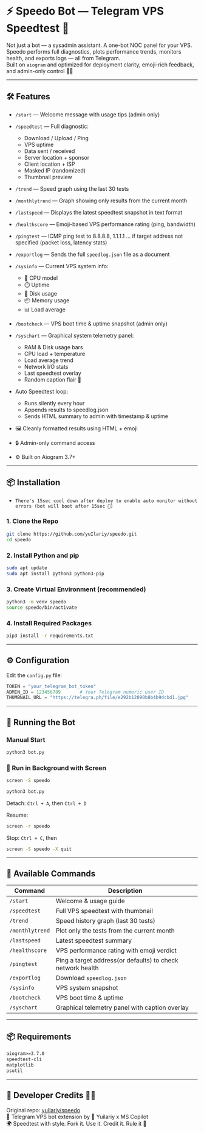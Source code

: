 # ⚡ Speedo Bot — Telegram VPS Speedtest 📡

Not just a bot — a sysadmin assistant. A one-bot NOC panel for your VPS.  
Speedo performs full diagnostics, plots performance trends, monitors health, and exports logs — all from Telegram.  
Built on `aiogram` and optimized for deployment clarity, emoji-rich feedback, and admin-only control 👑🤩

---

## 🛠️ Features

- `/start` — Welcome message with usage tips (admin only)
- `/speedtest` — Full diagnostic:
  - Download / Upload / Ping
  - VPS uptime
  - Data sent / received
  - Server location + sponsor
  - Client location + ISP
  - Masked IP (randomized)
  - Thumbnail preview
- `/trend` — Speed graph using the last 30 tests
- `/monthlytrend` — Graph showing only results from the current month
- `/lastspeed` — Displays the latest speedtest snapshot in text format
- `/healthscore` — Emoji-based VPS performance rating (ping, bandwidth)
- `/pingtest` — ICMP ping test to 8.8.8.8, 1.1.1.1 ... if target address not specified (packet loss, latency stats)
- `/exportlog` — Sends the full `speedlog.json` file as a document
- `/sysinfo` — Current VPS system info:
  - 🧠 CPU model
  - ⏱️ Uptime
  - 💾 Disk usage
  - 📦 Memory usage
  - 📊 Load average
  
- `/bootcheck` — VPS boot time & uptime snapshot (admin only)

- `/syschart` — Graphical system telemetry panel:
  - RAM & Disk usage bars
  - CPU load + temperature
  - Load average trend
  - Network I/O stats
  - Last speedtest overlay
  - Random caption flair 🤩

- Auto Speedtest loop:
  - Runs silently every hour
  - Appends results to speedlog.json
  - Sends HTML summary to admin with timestamp & uptime
    
- 🖼️ Cleanly formatted results using HTML + emoji
- 🔒 Admin-only command access
- ⚙️ Built on Aiogram 3.7+

---

## 📦 Installation

 - `There's 15sec cool down after deploy to enable auto monitor without errors (bot will boot after 15sec 🦔)`

### 1. Clone the Repo

```bash
git clone https://github.com/yuIlariy/speedo.git
cd speedo
```

### 2. Install Python and pip

```bash
sudo apt update
sudo apt install python3 python3-pip
```

### 3. Create Virtual Environment (recommended)

```bash
python3 -m venv speedo
source speedo/bin/activate
```

### 4. Install Required Packages

```bash
pip3 install -r requirements.txt
```

---

## ⚙️ Configuration

Edit the `config.py` file:

```python
TOKEN = "your_telegram_bot_token"
ADMIN_ID = 123456789       # Your Telegram numeric user ID
THUMBNAIL_URL = "https://telegra.ph/file/e292b12890b8b4b9dcbd1.jpg"
```

---

## 🚀 Running the Bot

### Manual Start

```bash
python3 bot.py
```

### 🧠 Run in Background with Screen

```bash
screen -S speedo
```
```bash
python3 bot.py
```

Detach: `Ctrl + A`, then `Ctrl + D`  

Resume: 
```bash
screen -r speedo
```
Stop: `Ctrl + C`, then 
```bash
screen -S speedo -X quit
```

---

## 🧪 Available Commands

| Command           | Description                                      |
|-------------------|--------------------------------------------------|
| `/start`          | Welcome & usage guide                           |
| `/speedtest`      | Full VPS speedtest with thumbnail                |
| `/trend`          | Speed history graph (last 30 tests)              |
| `/monthlytrend`   | Plot only the tests from the current month       |
| `/lastspeed`      | Latest speedtest summary                        |
| `/healthscore`    | VPS performance rating with emoji verdict        |
| `/pingtest`       | Ping a target address(or defaults) to check network health             |
| `/exportlog`      | Download `speedlog.json`                         |
| `/sysinfo`        | VPS system snapshot                             |
| `/bootcheck`      | VPS boot time & uptime                           |
| `/syschart`      | Graphical telemetry panel with caption overlay |

---

## 📦 Requirements

```txt
aiogram>=3.7.0
speedtest-cli
matplotlib
psutil
```

---

## 📎 Developer Credits 🤩🚨

Original repo: [yuIlariy/speedo](https://github.com/yuIlariy/speedo)  
🍥 Telegram VPS bot extension by 🧠 Yuilariy x MS Copilot  
🌍 Speedtest with style. Fork it. Use it. Credit it. Rule it 👑
